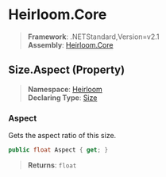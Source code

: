 # Heirloom.Core

> **Framework**: .NETStandard,Version=v2.1  
> **Assembly**: [Heirloom.Core][0]

## Size.Aspect (Property)

> **Namespace**: [Heirloom][0]  
> **Declaring Type**: [Size][1]

### Aspect

Gets the aspect ratio of this size.

```cs
public float Aspect { get; }
```

> **Returns**: `float`

[0]: ../../../Heirloom.Core.md
[1]: ../Size.md
